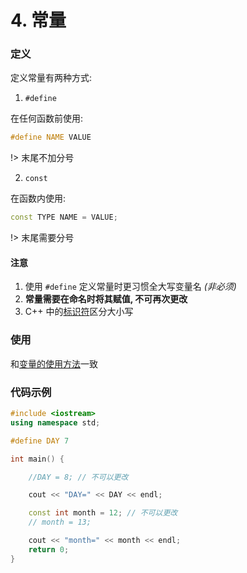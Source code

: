 # 4. 常量

### 定义

定义常量有两种方式:

1. `#define`

在任何函数前使用:

```cpp
#define NAME VALUE
```

!> 末尾不加分号

2. `const`

在函数内使用:

```cpp
const TYPE NAME = VALUE;
```

!> 末尾需要分号

#### 注意

1. 使用 `#define` 定义常量时更习惯全大写变量名 *(非必须)*
2. **常量需要在命名时将其赋值, 不可再次更改**
3. C++ 中的[标识符](5.md#命名规则)区分大小写

### 使用

和[变量的使用方法](3.md#使用)一致

### 代码示例

```cpp
#include <iostream>
using namespace std;

#define DAY 7

int main() {

	//DAY = 8; // 不可以更改

	cout << "DAY=" << DAY << endl;

	const int month = 12; // 不可以更改
	// month = 13;

	cout << "month=" << month << endl;
	return 0;
}
```